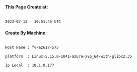 
   
#### This Page Create at:

```bash

2023-07-13 - 10:51:45 UTC

```

#### Create By Machine:

```bash

Host Name : fv-az617-575

platform  : Linux-5.15.0-1041-azure-x86_64-with-glibc2.35

Ip Local  : 10.1.0.177

```

